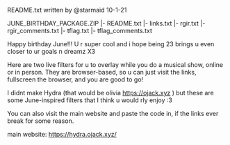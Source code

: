 README.txt
written by @starmaid 10-1-21

JUNE_BIRTHDAY_PACKAGE.ZIP
|- README.txt
|- links.txt
|- rgir.txt
|- rgir_comments.txt
|- tflag.txt
|- tflag_comments.txt

Happy birthday June!!! U r super cool and i hope being 23 brings u even closer to ur goals n dreamz X3

Here are two live filters for u to overlay while you do a musical show, online or in person. They are browser-based, so u can just visit the links, fullscreen the browser, and you are good to go!

I didnt make Hydra (that would be olivia https://ojack.xyz ) but these are some June-inspired filters that I think u would rly enjoy :3

You can also visit the main website and paste the code in, if the links ever break for some reason.

main website: https://hydra.ojack.xyz/